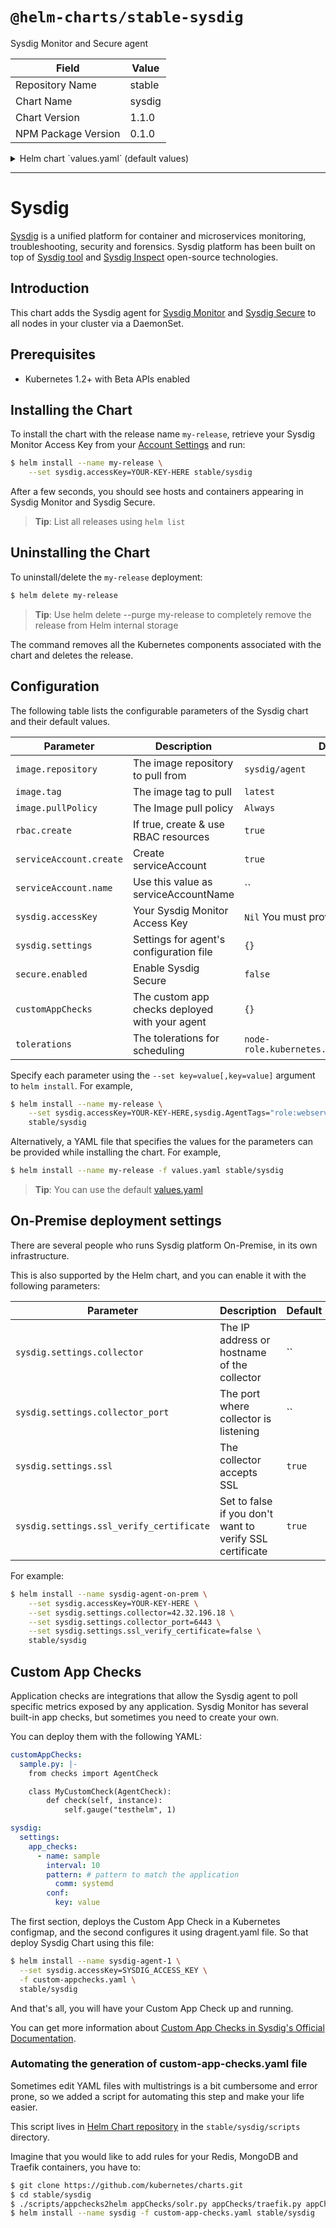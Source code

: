 # `@helm-charts/stable-sysdig`

Sysdig Monitor and Secure agent

| Field               | Value  |
| ------------------- | ------ |
| Repository Name     | stable |
| Chart Name          | sysdig |
| Chart Version       | 1.1.0  |
| NPM Package Version | 0.1.0  |

<details>

<summary>Helm chart `values.yaml` (default values)</summary>

```yaml
# Default values for Sysdig Monitor and Secure Helm package.

image:
  repository: sysdig/agent
  tag: latest
  pullPolicy: Always

resources:
  {}
  # We usually recommend not to specify default resources and to leave this as a conscious
  # choice for the user. This also increases chances charts run on environments with little
  # resources, such as Minikube. If you do want to specify resources, uncomment the following
  # lines, adjust them as necessary, and remove the curly braces after 'resources:'.
  # limits:
  #   cpu: 30m
  #   memory: 128Mi
  # requests:
  #   cpu: 20m
  #   memory: 128Mi

rbac:
  # true here enables creation of rbac resources
  create: true

serviceAccount:
  # Create and use serviceAccount resources
  create: true
  # Use this value as serviceAccountName
  name:

daemonset:
  {}
  # Allow the DaemonSet to perform a rolling update on helm update
  # ref: https://kubernetes.io/docs/tasks/manage-daemon/update-daemon-set/
  # updateStrategy: RollingUpdate

sysdig:
  # Required: You need your Sysdig Monitor access key before running agents.
  # accessKey: ""

  settings:
    {}
    ### Agent tags
    # tags: linux:ubuntu,dept:dev,local:nyc
    #### Sysdig Software related config ####
    # Sysdig collector address
    # collector: 192.168.1.1
    # Collector TCP port
    # collector_port: 6666
    # Whether collector accepts ssl
    # ssl: true
    # collector certificate validation
    # ssl_verify_certificate: true
    #######################################
    # new_k8s: true
    # k8s_cluster_name: production

secure:
  # true here enables Sysdig Secure: container run-time security & forensics
  enabled: false

customAppChecks:
  {}
  # Allow passing custom app checks for Sysdig Agent.
  # Example:
  #
  # sample.py: |-
  #   from checks import AgentCheck
  #
  #   class MyCustomCheck(AgentCheck):
  #       def check(self, instance):
  #           self.gauge("testhelm", 1)

# Allow sysdig to run on Kubernetes 1.6 masters.
tolerations:
  - effect: NoSchedule
    key: node-role.kubernetes.io/master
```

</details>

---

# Sysdig

[Sysdig](https://www.sysdig.com/) is a unified platform for container and microservices monitoring, troubleshooting, security and forensics. Sysdig platform has been built on top of [Sysdig tool](https://sysdig.com/opensource/sysdig/) and [Sysdig Inspect](https://sysdig.com/blog/sysdig-inspect/) open-source technologies.

## Introduction

This chart adds the Sysdig agent for [Sysdig Monitor](https://sysdig.com/product/monitor/) and [Sysdig Secure](https://sysdig.com/product/secure/) to all nodes in your cluster via a DaemonSet.

## Prerequisites

- Kubernetes 1.2+ with Beta APIs enabled

## Installing the Chart

To install the chart with the release name `my-release`, retrieve your Sysdig Monitor Access Key from your [Account Settings](https://app.sysdigcloud.com/#/settings/agentInstallation) and run:

```bash
$ helm install --name my-release \
    --set sysdig.accessKey=YOUR-KEY-HERE stable/sysdig
```

After a few seconds, you should see hosts and containers appearing in Sysdig Monitor and Sysdig Secure.

> **Tip**: List all releases using `helm list`

## Uninstalling the Chart

To uninstall/delete the `my-release` deployment:

```bash
$ helm delete my-release
```

> **Tip**: Use helm delete --purge my-release to completely remove the release from Helm internal storage

The command removes all the Kubernetes components associated with the chart and deletes the release.

## Configuration

The following table lists the configurable parameters of the Sysdig chart and their default values.

| Parameter               | Description                                    | Default                                     |
| ----------------------- | ---------------------------------------------- | ------------------------------------------- |
| `image.repository`      | The image repository to pull from              | `sysdig/agent`                              |
| `image.tag`             | The image tag to pull                          | `latest`                                    |
| `image.pullPolicy`      | The Image pull policy                          | `Always`                                    |
| `rbac.create`           | If true, create & use RBAC resources           | `true`                                      |
| `serviceAccount.create` | Create serviceAccount                          | `true`                                      |
| `serviceAccount.name`   | Use this value as serviceAccountName           | ``                                          |
| `sysdig.accessKey`      | Your Sysdig Monitor Access Key                 | `Nil` You must provide your own key         |
| `sysdig.settings`       | Settings for agent's configuration file        | `{}`                                        |
| `secure.enabled`        | Enable Sysdig Secure                           | `false`                                     |
| `customAppChecks`       | The custom app checks deployed with your agent | `{}`                                        |
| `tolerations`           | The tolerations for scheduling                 | `node-role.kubernetes.io/master:NoSchedule` |

Specify each parameter using the `--set key=value[,key=value]` argument to `helm install`. For example,

```bash
$ helm install --name my-release \
    --set sysdig.accessKey=YOUR-KEY-HERE,sysdig.AgentTags="role:webserver,location:europe" \
    stable/sysdig
```

Alternatively, a YAML file that specifies the values for the parameters can be provided while installing the chart. For example,

```bash
$ helm install --name my-release -f values.yaml stable/sysdig
```

> **Tip**: You can use the default [values.yaml](values.yaml)

## On-Premise deployment settings

There are several people who runs Sysdig platform On-Premise, in its own infrastructure.

This is also supported by the Helm chart, and you can enable it with the following parameters:

| Parameter                                | Description                                              | Default |
| ---------------------------------------- | -------------------------------------------------------- | ------- |
| `sysdig.settings.collector`              | The IP address or hostname of the collector              | ``      |
| `sysdig.settings.collector_port`         | The port where collector is listening                    | ``      |
| `sysdig.settings.ssl`                    | The collector accepts SSL                                | `true`  |
| `sysdig.settings.ssl_verify_certificate` | Set to false if you don't want to verify SSL certificate | `true`  |

For example:

```bash
$ helm install --name sysdig-agent-on-prem \
    --set sysdig.accessKey=YOUR-KEY-HERE \
    --set sysdig.settings.collector=42.32.196.18 \
    --set sysdig.settings.collector_port=6443 \
    --set sysdig.settings.ssl_verify_certificate=false \
    stable/sysdig
```

## Custom App Checks

Application checks are integrations that allow the Sysdig agent to poll specific metrics exposed by any application. Sysdig Monitor has several built-in app checks, but sometimes you need to create your own.

You can deploy them with the following YAML:

```yaml
customAppChecks:
  sample.py: |-
    from checks import AgentCheck

    class MyCustomCheck(AgentCheck):
        def check(self, instance):
            self.gauge("testhelm", 1)

sysdig:
  settings:
    app_checks:
      - name: sample
        interval: 10
        pattern: # pattern to match the application
          comm: systemd
        conf:
          key: value
```

The first section, deploys the Custom App Check in a Kubernetes configmap, and the second configures it using dragent.yaml file. So that deploy Sysdig Chart using this file:

```bash
$ helm install --name sysdig-agent-1 \
  --set sysdig.accessKey=SYSDIG_ACCESS_KEY \
  -f custom-appchecks.yaml \
  stable/sysdig

```

And that's all, you will have your Custom App Check up and running.

You can get more information about [Custom App Checks in Sysdig's Official Documentation](https://sysdigdocs.atlassian.net/wiki/spaces/Monitor/pages/204767436/).

### Automating the generation of custom-app-checks.yaml file

Sometimes edit YAML files with multistrings is a bit cumbersome and error prone, so we added a script for automating this step and make your life easier.

This script lives in [Helm Chart repository](https://github.com/helm/charts) in the `stable/sysdig/scripts` directory.

Imagine that you would like to add rules for your Redis, MongoDB and Traefik containers, you have to:

```bash
$ git clone https://github.com/kubernetes/charts.git
$ cd stable/sysdig
$ ./scripts/appchecks2helm appChecks/solr.py appChecks/traefik.py appChecks/nats.py > custom-app-checks.yaml
$ helm install --name sysdig -f custom-app-checks.yaml stable/sysdig
```
